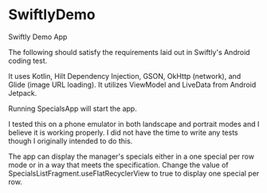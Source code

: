 # SwiftlyDemo
Swiftly Demo App

The following should satisfy the requirements laid out in Swiftly's Android coding test.

It uses Kotlin, Hilt Dependency Injection, GSON, OkHttp (network), and Glide (image URL loading).  It utilizes ViewModel and LiveData from
Android Jetpack.

Running SpecialsApp will start the app.

I tested this on a phone emulator in both landscape and portrait modes and I believe it is working properly.  I did not have the time to write any tests
though I originally intended to do this.

The app can display the manager's specials either in a one special per row mode or in a way that meets the specification.  Change the value of
SpecialsListFragment.useFlatRecyclerView to true to display one special per row.